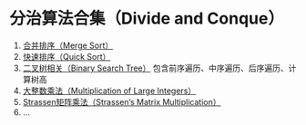 # 分治算法合集（Divide and Conque）

1. [合并排序（Merge Sort）](mergeSort.cpp)
2. [快速排序（Quick Sort）](quickSort.cpp)
3. [二叉树相关（Binary Search Tree）](bstTree.cpp)
	包含前序遍历、中序遍历、后序遍历、计算树高
4. [大整数乘法（Multiplication of Large Integers）](recursive_miltiply.cpp)
5. [Strassen矩阵乘法（Strassen’s Matrix Multiplication）](strassenMatrix.cpp)
6. ...